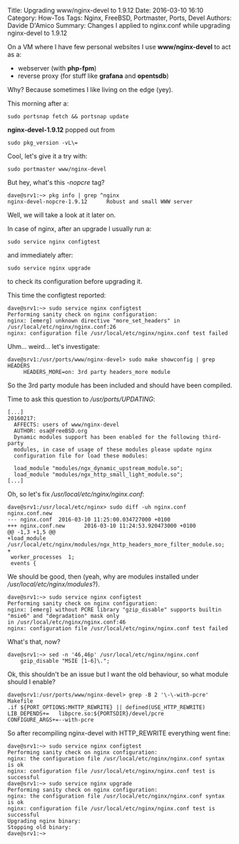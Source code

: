 Title: Upgrading www/nginx-devel to 1.9.12
Date: 2016-03-10 16:10
Category: How-Tos
Tags: Nginx, FreeBSD, Portmaster, Ports, Devel
Authors: Davide D'Amico
Summary: Changes I applied to nginx.conf while upgrading nginx-devel to 1.9.12

On a VM where I have few personal websites I use **www/nginx-devel** to act as a:
- webserver (with **php-fpm**)
- reverse proxy (for stuff like **grafana** and **opentsdb**)

Why? Because sometimes I like living on the edge (yey).

This morning after a:
```
sudo portsnap fetch && portsnap update
```
**nginx-devel-1.9.12** popped out from
```
sudo pkg_version -vL\=
```

Cool, let's give it a try with:
```
sudo portmaster www/nginx-devel
```

But hey, what's this *-nopcre* tag?
```
dave@srv1:~> pkg info | grep ^nginx
nginx-devel-nopcre-1.9.12      Robust and small WWW server
```

Well, we will take a look at it later on.

In case of nginx, after an upgrade I usually run a:
```
sudo service nginx configtest
```
and immediately after:
```
sudo service nginx upgrade
```
to check its configuration before upgrading it.

This time the configtest reported:
```
dave@srv1:~> sudo service nginx configtest                                                              
Performing sanity check on nginx configuration:                                                         
nginx: [emerg] unknown directive "more_set_headers" in /usr/local/etc/nginx/nginx.conf:26               
nginx: configuration file /usr/local/etc/nginx/nginx.conf test failed
```

Uhm... weird... let's investigate:
```
dave@srv1:/usr/ports/www/nginx-devel> sudo make showconfig | grep HEADERS                               
     HEADERS_MORE=on: 3rd party headers_more module
```
So the 3rd party module has been included and should have been compiled.

Time to ask this question to */usr/ports/UPDATING*:
```
[...]
20160217:                                                                                               
  AFFECTS: users of www/nginx-devel
  AUTHOR: osa@FreeBSD.org
  Dynamic modules support has been enabled for the following third-party
  modules, in case of usage of these modules please update nginx
  configuration file for load these modules:                                                            

  load_module "modules/ngx_dynamic_upstream_module.so";
  load_module "modules/ngx_http_small_light_module.so";
[...]
```

Oh, so let's fix */usr/local/etc/nginx/nginx.conf*:
```
dave@srv1:/usr/local/etc/nginx> sudo diff -uh nginx.conf nginx.conf.new                                 
--- nginx.conf  2016-03-10 11:25:00.034727000 +0100                                                     
+++ nginx.conf.new      2016-03-10 11:24:53.920473000 +0100                                             
@@ -1,3 +1,5 @@                                                                                         
+load_module /usr/local/etc/nginx/modules/ngx_http_headers_more_filter_module.so;
+
 worker_processes  1;
 events {

```
We should be good, then (yeah, why are modules installed under */usr/local/etc/nginx/modules*?).

```
dave@srv1:~> sudo service nginx configtest
Performing sanity check on nginx configuration:
nginx: [emerg] without PCRE library "gzip_disable" supports builtin "msie6" and "degradation" mask only
in /usr/local/etc/nginx/nginx.conf:46
nginx: configuration file /usr/local/etc/nginx/nginx.conf test failed
```
What's that, now?
```
dave@srv1:~> sed -n '46,46p' /usr/local/etc/nginx/nginx.conf
    gzip_disable "MSIE [1-6]\.";
```
Ok, this shouldn't be an issue but I want the old behaviour, so what module should I enable?
```
dave@srv1:/usr/ports/www/nginx-devel> grep -B 2 '\-\-with-pcre' Makefile
.if ${PORT_OPTIONS:MHTTP_REWRITE} || defined(USE_HTTP_REWRITE)
LIB_DEPENDS+=   libpcre.so:${PORTSDIR}/devel/pcre
CONFIGURE_ARGS+=--with-pcre
```
So after recompiling nginx-devel with HTTP_REWRITE everything went fine:
```
dave@srv1:~> sudo service nginx configtest
Performing sanity check on nginx configuration:
nginx: the configuration file /usr/local/etc/nginx/nginx.conf syntax is ok
nginx: configuration file /usr/local/etc/nginx/nginx.conf test is successful
dave@srv1:~> sudo service nginx upgrade
Performing sanity check on nginx configuration:
nginx: the configuration file /usr/local/etc/nginx/nginx.conf syntax is ok
nginx: configuration file /usr/local/etc/nginx/nginx.conf test is successful
Upgrading nginx binary:
Stopping old binary:
dave@srv1:~> 
```
